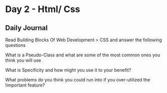 # Day 2 - Html/ Css
 
## Daily Journal

Read Building Blocks Of Web Development > CSS and answer the following questions

What is a Pseudo-Class and what are some of the most common ones you think you will use

What is Specificity and how might you use it to your benefit?

What problems do you think you could run into if you over-utilized the !important feature?